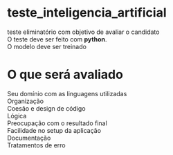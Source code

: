 # teste_inteligencia_artificial
teste eliminatório com objetivo de avaliar o candidato  
O teste deve ser feito com <strong>python</strong>.<br>
O modelo deve ser treinado
# O que será avaliado
Seu domínio com as linguagens utilizadas<br>
Organização<br>
Coesão e design de código<br>
Lógica<br>
Preocupação com o resultado final<br>
Facilidade no setup da aplicação<br>
Documentação<br>
Tratamentos de erro<br>
